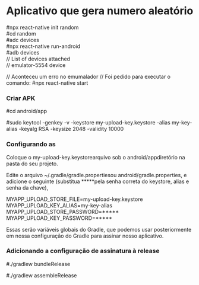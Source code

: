 # Aplicativo que gera numero aleatório

#npx react-native init random  
#cd random  
#adc devices  
#npx react-native run-android  
#adb devices  
// List of devices attached  
// emulator-5554	device  

// Aconteceu um erro no emumalador
// Foi pedido para executar  o comando:
#npx react-native start

### Criar APK

#cd android/app

#sudo keytool -genkey -v -keystore my-upload-key.keystore -alias my-key-alias -keyalg RSA -keysize 2048 -validity 10000

### Configurando as 
Coloque o my-upload-key.keystorearquivo sob o android/appdiretório na pasta do seu projeto.

Edite o arquivo ~/.gradle/gradle.propertiesou android/gradle.properties, e adicione o seguinte (substitua *****pela senha correta do keystore, alias e senha da chave),

MYAPP_UPLOAD_STORE_FILE=my-upload-key.keystore
MYAPP_UPLOAD_KEY_ALIAS=my-key-alias
MYAPP_UPLOAD_STORE_PASSWORD=*****
MYAPP_UPLOAD_KEY_PASSWORD=*****

Essas serão variáveis ​​globais do Gradle, que podemos usar posteriormente em nossa configuração do Gradle para assinar nosso aplicativo.


### Adicionando a configuração de assinatura à release

#./gradlew bundleRelease

#./gradlew assembleRelease







